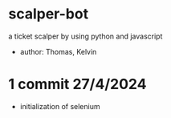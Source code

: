 # scalper-bot
a ticket scalper by using python and javascript
- author: Thomas, Kelvin

# 1 commit 27/4/2024
* initialization of selenium
